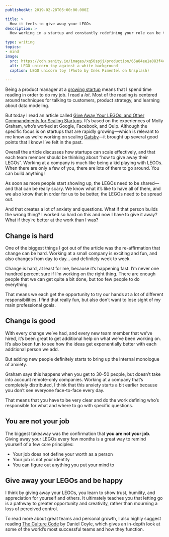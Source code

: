 ```yaml
---
publishedAt: 2019-02-28T05:00:00.000Z

title: >
  How it feels to give away your LEGOs
description: >
  How working in a startup and constantly redefining your role can be terrifying, fun, and ultimately help you grow.

type: writing
topics:
- mind
image:
  src: https://cdn.sanity.io/images/xq50spjj/production/65a84ee1a083f4c21402b2635e364c4db6db357e-1600x1200.jpg
  alt: LEGO unicorn toy against a white background
  caption: LEGO unicorn toy (Photo by Inês Pimentel on Unsplash)
  
---
```


Being a product manager at a [growing startup](https://www.gatsbyjs.com/) means that I spend time reading in order to do my job. I read a _lot_. Most of the reading is centered around techniques for talking to customers, product strategy, and learning about data modeling.

But today I read an article called [Give Away Your LEGOs: and Other Commandments for Scaling Startups](https://firstround.com/review/give-away-your-legos-and-other-commandments-for-scaling-startups/). It’s based on the experiences of Molly Graham, who’s worked at Google, Facebook, and Quip. Although the specific focus is on startups that are rapidly growing—which is relevant to me know as we’re working on scaling [Gatsby](https://www.gatsbyjs.org/)—it brought up several good points that I know I’ve felt in the past.

Overall the article discusses how startups can scale effectively, and that each team member should be thinking about “how to give away their LEGOs”. Working at a company is much like being a kid playing with LEGOs. When there are only a few of you, there are lots of them to go around. You can build anything!

As soon as more people start showing up, the LEGOs need to be shared—and that can be really scary. We know what it’s like to have all of them, and we also know that in order for us to be better, the LEGOs need to be spread out.

And that creates a lot of anxiety and questions. What if that person builds the wrong thing? I worked so hard on this and now I have to give it away? What if they’re better at the work than I was?

## Change is hard

One of the biggest things I got out of the article was the re-affirmation that change can be hard. Working at a small company is exciting and fun, and also changes from day to day… and definitely week to week.

Change is hard, at least for me, because it’s happening fast. I’m never one hundred percent sure if I’m working on the right thing. There are enough people that we can get quite a bit done, but too few people to do everything.

That means we each get the opportunity to try our hands at a lot of different responsibilities. I find that really fun, but also don’t want to lose sight of my main professional goals.

## Change is good

With every change we’ve had, and every new team member that we’ve hired, it’s been great to get additional help on what we’ve been working on. It’s also been fun to see how the ideas get exponentially better with each additional person we add.

But adding new people definitely starts to bring up the internal monologue of anxiety.

Graham says this happens when you get to 30–50 people, but doesn’t take into account remote-only companies. Working at a company that’s completely distributed, I think that this anxiety starts a bit earlier because you don’t see everyone face-to-face every day.

That means that you have to be very clear and do the work defining who’s responsible for what and where to go with specific questions.

## You are not your job

The biggest takeaway was the confirmation that **you are not your job**. Giving away your LEGOs every few months is a great way to remind yourself of a few core principles:

* Your job does not define your worth as a person
* Your job is not your identity
* You can figure out anything you put your mind to

## Give away your LEGOs and be happy

I think by giving away your LEGOs, you learn to show trust, humility, and appreciation for yourself and others. It ultimately teaches you that letting go is a pathway to greater opportunity and creativity, rather than mourning a loss of perceived control.

To read more about great teams and personal growth, I also highly suggest reading [The Culture Code](http://danielcoyle.com/the-culture-code/) by Daniel Coyle, which gives an in-depth look at some of the world’s most successful teams and how they function.